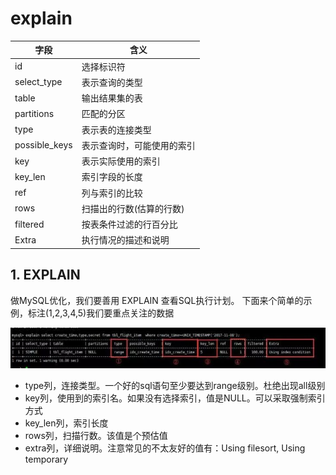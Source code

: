 # explain


字段 | 含义
--- | ---
id | 选择标识符
select_type  | 表示查询的类型
table | 输出结果集的表
partitions | 匹配的分区
type | 表示表的连接类型
possible_keys | 表示查询时，可能使用的索引
key | 表示实际使用的索引
key_len | 索引字段的长度
ref | 列与索引的比较
rows | 扫描出的行数(估算的行数)
filtered | 按表条件过滤的行百分比
Extra | 执行情况的描述和说明

## 1. EXPLAIN

做MySQL优化，我们要善用 EXPLAIN 查看SQL执行计划。
下面来个简单的示例，标注(1,2,3,4,5)我们要重点关注的数据

![](../../img/mysql/项目中常用的19条MySQL优化/1-077367d19efead97ae3e0d6664b57d38_hd.jpg)

- type列，连接类型。一个好的sql语句至少要达到range级别。杜绝出现all级别
- key列，使用到的索引名。如果没有选择索引，值是NULL。可以采取强制索引方式
- key_len列，索引长度
- rows列，扫描行数。该值是个预估值
- extra列，详细说明。注意常见的不太友好的值有：Using filesort, Using temporary